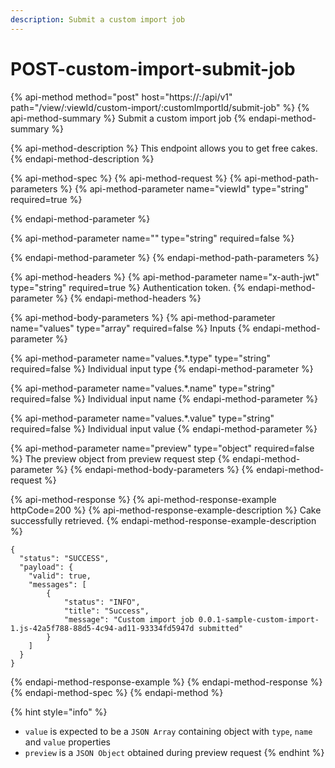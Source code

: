 ```yaml
---
description: Submit a custom import job
---
```


# POST-custom-import-submit-job

{% api-method method="post" host="https://<host>:<port>/api/v1" path="/view/:viewId/custom-import/:customImportId/submit-job" %}
{% api-method-summary %}
Submit a custom import job
{% endapi-method-summary %}

{% api-method-description %}
This endpoint allows you to get free cakes.
{% endapi-method-description %}

{% api-method-spec %}
{% api-method-request %}
{% api-method-path-parameters %}
{% api-method-parameter name="viewId" type="string" required=true %}

{% endapi-method-parameter %}

{% api-method-parameter name="" type="string" required=false %}

{% endapi-method-parameter %}
{% endapi-method-path-parameters %}

{% api-method-headers %}
{% api-method-parameter name="x-auth-jwt" type="string" required=true %}
Authentication token.
{% endapi-method-parameter %}
{% endapi-method-headers %}

{% api-method-body-parameters %}
{% api-method-parameter name="values" type="array" required=false %}
Inputs
{% endapi-method-parameter %}

{% api-method-parameter name="values.\*.type" type="string" required=false %}
Individual input type
{% endapi-method-parameter %}

{% api-method-parameter name="values.\*.name" type="string" required=false %}
Individual input name
{% endapi-method-parameter %}

{% api-method-parameter name="values.\*.value" type="string" required=false %}
Individual input value
{% endapi-method-parameter %}

{% api-method-parameter name="preview" type="object" required=false %}
The preview object from preview request step
{% endapi-method-parameter %}
{% endapi-method-body-parameters %}
{% endapi-method-request %}

{% api-method-response %}
{% api-method-response-example httpCode=200 %}
{% api-method-response-example-description %}
Cake successfully retrieved.
{% endapi-method-response-example-description %}

```
{
  "status": "SUCCESS",
  "payload": {
    "valid": true,
    "messages": [
        {
            "status": "INFO",
            "title": "Success",
            "message": "Custom import job 0.0.1-sample-custom-import-1.js-42a5f788-88d5-4c94-ad11-93334fd5947d submitted"
        }
    ]
  }
}
```
{% endapi-method-response-example %}
{% endapi-method-response %}
{% endapi-method-spec %}
{% endapi-method %}

{% hint style="info" %}
* `value` is expected to be a `JSON Array` containing object with `type`, `name` and `value` properties
* `preview` is a `JSON Object` obtained during preview request
{% endhint %}



